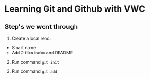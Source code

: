 # Learning Git and Github with VWC

## Step's we went through

1. Create a local repo.
  * Smart name
  * Add 2 files  index and README

2. Run command `git init`

3. Run command `git add .`



